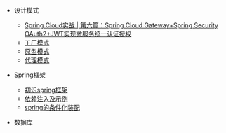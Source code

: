 - 设计模式

    - [Spring Cloud实战 | 第六篇：Spring Cloud Gateway+Spring Security OAuth2+JWT实现微服务统一认证授权](spring-cloud/part6.md)
    - [工厂模式](desgin-pattern/工厂模式超详解（代码示例）.md)
    - [原型模式](desgin-pattern/设计模式之原型模式.md)
    - [代理模式](desgin-pattern/设计模式之代理模式.md)
    
- Spring框架

    - [初识spring框架](spring/【10分钟学Spring】：（一）初识Spring框架.md)
    - [依赖注入及示例](spring/【10分钟学Spring】：（二）一文搞懂spring依赖注入（DI）.md)
    - [spring的条件化装配](spring/【10分钟学Spring】：（三）你了解spring的高级装配吗_条件化装配bean.md)

- 数据库
